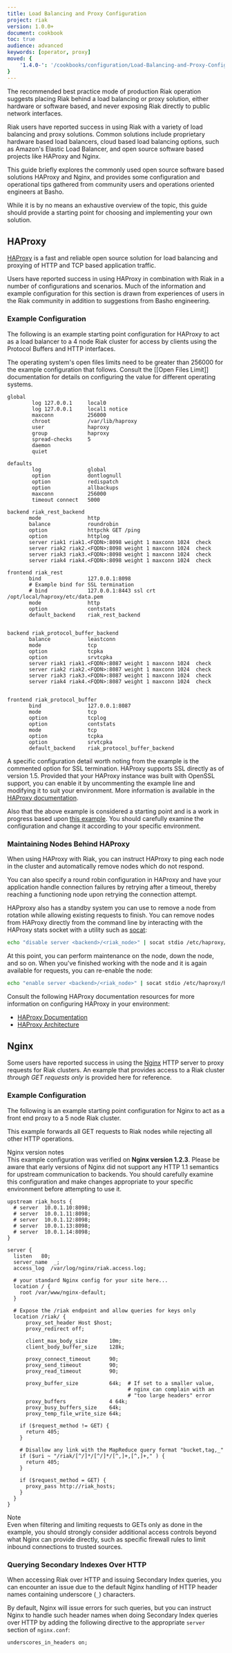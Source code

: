 ```yaml
---
title: Load Balancing and Proxy Configuration
project: riak
version: 1.0.0+
document: cookbook
toc: true
audience: advanced
keywords: [operator, proxy]
moved: {
    '1.4.0-': '/cookbooks/configuration/Load-Balancing-and-Proxy-Configuration'
}
---
```


The recommended best practice mode of production Riak operation suggests
placing Riak behind a load balancing or proxy solution, either hardware or
software based, and never exposing Riak directly to public network interfaces.

Riak users have reported success in using Riak with a variety of load
balancing and proxy solutions. Common solutions include proprietary hardware
based load balancers, cloud based load balancing options, such as Amazon's
Elastic Load Balancer, and open source software based projects like HAProxy
and Nginx.

This guide briefly explores the commonly used open source software based
solutions HAProxy and Nginx, and provides some configuration and operational
tips gathered from community users and operations oriented engineers at Basho.

While it is by no means an exhaustive overview of the topic, this guide should
provide a starting point for choosing and implementing your own solution.

## HAProxy

[HAProxy](http://haproxy.1wt.eu/) is a fast and reliable open source solution
for load balancing and proxying of HTTP and TCP based application traffic.

Users have reported success in using HAProxy in combination with Riak in a
number of configurations and scenarios. Much of the information and example
configuration for this section is drawn from experiences of users in the
Riak community in addition to suggestions from Basho engineering.

### Example Configuration

The following is an example starting point configuration for HAProxy to act
as a load balancer to a 4 node Riak cluster for access by clients using
the Protocol Buffers and HTTP interfaces.

<div class="info">The operating system's open files limits need to be greater than 256000 for the example configuration that follows. Consult the [[Open Files Limit]] documentation for details on configuring the value for different operating systems.</div>

```config
global
        log 127.0.0.1     local0
        log 127.0.0.1     local1 notice
        maxconn           256000
        chroot            /var/lib/haproxy
        user              haproxy
        group             haproxy
        spread-checks     5
        daemon
        quiet

defaults
        log               global
        option            dontlognull
        option            redispatch
        option            allbackups
        maxconn           256000
        timeout connect   5000

backend riak_rest_backend
       mode               http
       balance            roundrobin
       option             httpchk GET /ping
       option             httplog
       server riak1 riak1.<FQDN>:8098 weight 1 maxconn 1024  check
       server riak2 riak2.<FQDN>:8098 weight 1 maxconn 1024  check
       server riak3 riak3.<FQDN>:8098 weight 1 maxconn 1024  check
       server riak4 riak4.<FQDN>:8098 weight 1 maxconn 1024  check

frontend riak_rest
       bind               127.0.0.1:8098
       # Example bind for SSL termination
       # bind             127.0.0.1:8443 ssl crt /opt/local/haproxy/etc/data.pem
       mode               http
       option             contstats
       default_backend    riak_rest_backend


backend riak_protocol_buffer_backend
       balance            leastconn
       mode               tcp
       option             tcpka
       option             srvtcpka
       server riak1 riak1.<FQDN>:8087 weight 1 maxconn 1024  check
       server riak2 riak2.<FQDN>:8087 weight 1 maxconn 1024  check
       server riak3 riak3.<FQDN>:8087 weight 1 maxconn 1024  check
       server riak4 riak4.<FQDN>:8087 weight 1 maxconn 1024  check


frontend riak_protocol_buffer
       bind               127.0.0.1:8087
       mode               tcp
       option             tcplog
       option             contstats
       mode               tcp
       option             tcpka
       option             srvtcpka
       default_backend    riak_protocol_buffer_backend
```

A specific configuration detail worth noting from the example is the commented option for SSL termination. HAProxy supports SSL directly as of version 1.5. Provided that your HAProxy instance was built with OpenSSL support, you can enable it by uncommenting the example line and modifying it to suit your environment. More information is available in the [HAProxy documentation](http://cbonte.github.io/haproxy-dconv/configuration-1.5.html#5-ssl).

Also that the above example is considered a starting point and is a work
in progress based upon [this example](https://gist.github.com/1507077). You
should carefully examine the configuration and change it according to your
specific environment.

### Maintaining Nodes Behind HAProxy

When using HAProxy with Riak, you can instruct HAProxy to ping each node in
the cluster and automatically remove nodes which do not respond.

You can also specify a round robin configuration in HAProxy and have your
application handle connection failures by retrying after a timeout, thereby
reaching a functioning node upon retrying the connection attempt.

HAPproxy also has a standby system you can use to remove a node from rotation
while allowing existing requests to finish. You can remove nodes from
HAProxy directly from the command line by interacting with the HAProxy stats
socket with a utility such as
[socat](http://www.dest-unreach.org/socat/):

```bash
echo "disable server <backend>/<riak_node>" | socat stdio /etc/haproxy/haproxysock
```

At this point, you can perform maintenance on the node, down the node, and
so on. When you've finished working with the node and it is again available
for requests, you can re-enable the node:

```bash
echo "enable server <backend>/<riak_node>" | socat stdio /etc/haproxy/haproxysock
```

Consult the following HAProxy documentation resources for more information on
configuring HAProxy in your environment:

* [HAProxy Documentation](http://code.google.com/p/haproxy-docs/w/list)
* [HAProxy Architecture](http://haproxy.1wt.eu/download/1.2/doc/architecture.txt)

## Nginx

Some users have reported success in using the [Nginx](http://nginx.org/) HTTP
server to proxy requests for Riak clusters. An example that provides access
to a Riak cluster *through GET requests only* is provided here for reference.

### Example Configuration

The following is an example starting point configuration for Nginx to act
as a front end proxy to a 5 node Riak cluster.

This example forwards all GET requests to Riak nodes while rejecting all other
HTTP operations.

<div class="note"><div class="title">Nginx version notes</div> This example
configuration was verified on <strong>Nginx version 1.2.3</strong>. Please be
aware that early versions of Nginx did not support any HTTP 1.1 semantics for
upstream communication to backends. You should carefully examine this
configuration and make changes appropriate to your specific environment
before attempting to use it.</div>

```
upstream riak_hosts {
  # server  10.0.1.10:8098;
  # server  10.0.1.11:8098;
  # server  10.0.1.12:8098;
  # server  10.0.1.13:8098;
  # server  10.0.1.14:8098;
}

server {
  listen   80;
  server_name  _;
  access_log  /var/log/nginx/riak.access.log;

  # your standard Nginx config for your site here...
  location / {
    root /var/www/nginx-default;
  }

  # Expose the /riak endpoint and allow queries for keys only
  location /riak/ {
      proxy_set_header Host $host;
      proxy_redirect off;

      client_max_body_size       10m;
      client_body_buffer_size    128k;

      proxy_connect_timeout      90;
      proxy_send_timeout         90;
      proxy_read_timeout         90;

      proxy_buffer_size          64k;  # If set to a smaller value,
                                       # nginx can complain with an
                                       # "too large headers" error
      proxy_buffers              4 64k;
      proxy_busy_buffers_size    64k;
      proxy_temp_file_write_size 64k;

    if ($request_method != GET) {
      return 405;
    }

    # Disallow any link with the MapReduce query format "bucket,tag,_"
    if ($uri ~ "/riak/[^/]*/[^/]*/[^,]+,[^,]+," ) {
      return 405;
    }

    if ($request_method = GET) {
      proxy_pass http://riak_hosts;
    }
  }
}
```

<div class="note"><div class="title">Note</div>
Even when filtering and limiting requests to GETs only as done in the example,
you should strongly consider additional access controls beyond what Nginx can
provide directly, such as specific firewall rules to limit inbound connections
to trusted sources.</div>

### Querying Secondary Indexes Over HTTP

When accessing Riak over HTTP and issuing Secondary Index queries, you
can encounter an issue due to the default Nginx handling of HTTP header
names containing underscore (`_`) characters.

By default, Nginx will issue errors for such queries, but you can instruct
Nginx to handle such header names when doing Secondary Index queries over
HTTP by adding the following directive to the appropriate `server` section
of `nginx.conf`:

```
underscores_in_headers on;
```
